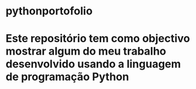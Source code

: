 # pythonportofolio

# Este repositório tem como objectivo mostrar algum do meu trabalho desenvolvido usando a linguagem de programação Python
